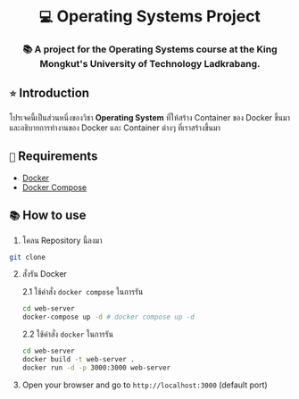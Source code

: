 <div align="center">
    <h1><code>💻</code> Operating Systems Project</h1>
    <h3>📚 A project for the Operating Systems course at the King Mongkut's University of Technology Ladkrabang.</h3>
</div>

## `⭐` Introduction

โปรเจคนี้เป็นส่วนหนึ่งของวิชา **Operating System** ที่ให้สร้าง Container ของ Docker ขึ้นมา และอธิบายการทำงานของ Docker และ Container ต่างๆ ที่เราสร้างขึ้นมา

## `📝` Requirements

- [Docker](https://www.docker.com/)
- [Docker Compose](https://docs.docker.com/compose/)

## `📚` How to use

1. โคลน Repository นี้ลงมา

```bash
git clone
```

2. สั่งรัน Docker

   2.1 ใช้คำสั่ง `docker compose` ในการรัน

   ```bash
   cd web-server
   docker-compose up -d # docker compose up -d
   ```

   2.2 ใช้คำสั่ง `docker` ในการรัน

   ```bash
   cd web-server
   docker build -t web-server .
   docker run -d -p 3000:3000 web-server
   ```

3. Open your browser and go to `http://localhost:3000` (default port)
